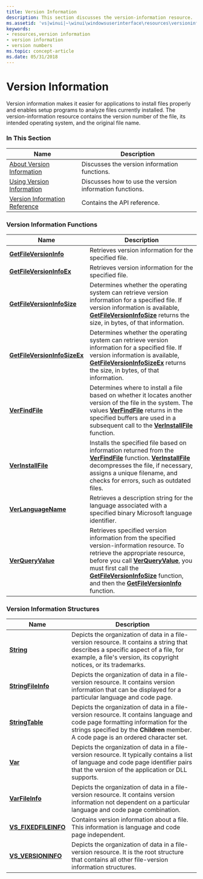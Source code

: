 ```yaml
---
title: Version Information
description: This section discusses the version-information resource.
ms.assetid: 'vs|winui|~\winui\windowsuserinterface\resources\versioninformation.htm'
keywords:
- resources,version information
- version information
- version numbers
ms.topic: concept-article
ms.date: 05/31/2018
---
```


# Version Information

Version information makes it easier for applications to install files properly and enables setup programs to analyze files currently installed. The version-information resource contains the version number of the file, its intended operating system, and the original file name.

### In This Section



| Name                                                               | Description                                                        |
|--------------------------------------------------------------------|--------------------------------------------------------------------|
| [About Version Information](about-version-information.md)         | Discusses the version information functions.<br/>            |
| [Using Version Information](using-version-information.md)         | Discusses how to use the version information functions.<br/> |
| [Version Information Reference](version-information-reference.md) | Contains the API reference.<br/>                             |



 

### Version Information Functions



| Name                                                         | Description                                                                                                                                                                                                                                                                                                                                                           |
|--------------------------------------------------------------|-----------------------------------------------------------------------------------------------------------------------------------------------------------------------------------------------------------------------------------------------------------------------------------------------------------------------------------------------------------------------|
| [**GetFileVersionInfo**](/windows/desktop/api/Winver/nf-winver-getfileversioninfoa)             | Retrieves version information for the specified file. <br/>                                                                                                                                                                                                                                                                                                     |
| [**GetFileVersionInfoEx**](/windows/desktop/api/Winver/nf-winver-getfileversioninfoexa)         | Retrieves version information for the specified file.<br/>                                                                                                                                                                                                                                                                                                      |
| [**GetFileVersionInfoSize**](/windows/desktop/api/Winver/nf-winver-getfileversioninfosizea)     | Determines whether the operating system can retrieve version information for a specified file. If version information is available, [**GetFileVersionInfoSize**](/windows/desktop/api/Winver/nf-winver-getfileversioninfosizea) returns the size, in bytes, of that information. <br/>                                                                                                             |
| [**GetFileVersionInfoSizeEx**](/windows/desktop/api/Winver/nf-winver-getfileversioninfosizeexa) | Determines whether the operating system can retrieve version information for a specified file. If version information is available, [**GetFileVersionInfoSizeEx**](/windows/desktop/api/Winver/nf-winver-getfileversioninfosizeexa) returns the size, in bytes, of that information.<br/>                                                                                                          |
| [**VerFindFile**](/windows/desktop/api/Winver/nf-winver-verfindfilea)                           | Determines where to install a file based on whether it locates another version of the file in the system. The values [**VerFindFile**](/windows/desktop/api/Winver/nf-winver-verfindfilea) returns in the specified buffers are used in a subsequent call to the [**VerInstallFile**](/windows/desktop/api/Winver/nf-winver-verinstallfilea) function. <br/>                                                                          |
| [**VerInstallFile**](/windows/desktop/api/Winver/nf-winver-verinstallfilea)                     | Installs the specified file based on information returned from the [**VerFindFile**](/windows/desktop/api/Winver/nf-winver-verfindfilea) function. [**VerInstallFile**](/windows/desktop/api/Winver/nf-winver-verinstallfilea) decompresses the file, if necessary, assigns a unique filename, and checks for errors, such as outdated files. <br/>                                                                                   |
| [**VerLanguageName**](/windows/desktop/api/Winver/nf-winver-verlanguagenamea)                   | Retrieves a description string for the language associated with a specified binary Microsoft language identifier.<br/>                                                                                                                                                                                                                                          |
| [**VerQueryValue**](/windows/desktop/api/Winver/nf-winver-verqueryvaluea)                       | Retrieves specified version information from the specified version-information resource. To retrieve the appropriate resource, before you call [**VerQueryValue**](/windows/desktop/api/Winver/nf-winver-verqueryvaluea), you must first call the [**GetFileVersionInfoSize**](/windows/desktop/api/Winver/nf-winver-getfileversioninfosizea) function, and then the [**GetFileVersionInfo**](/windows/desktop/api/Winver/nf-winver-getfileversioninfoa) function. <br/> |



 

### Version Information Structures



| Name                                          | Description                                                                                                                                                                                                                      |
|-----------------------------------------------|----------------------------------------------------------------------------------------------------------------------------------------------------------------------------------------------------------------------------------|
| [**String**](string-str.md)                  | Depicts the organization of data in a file-version resource. It contains a string that describes a specific aspect of a file, for example, a file's version, its copyright notices, or its trademarks.<br/>                |
| [**StringFileInfo**](stringfileinfo.md)      | Depicts the organization of data in a file-version resource. It contains version information that can be displayed for a particular language and code page.<br/>                                                           |
| [**StringTable**](stringtable.md)            | Depicts the organization of data in a file-version resource. It contains language and code page formatting information for the strings specified by the **Children** member. A code page is an ordered character set.<br/> |
| [**Var**](var-str.md)                        | Depicts the organization of data in a file-version resource. It typically contains a list of language and code page identifier pairs that the version of the application or DLL supports.<br/>                             |
| [**VarFileInfo**](varfileinfo.md)            | Depicts the organization of data in a file-version resource. It contains version information not dependent on a particular language and code page combination.<br/>                                                        |
| [**VS\_FIXEDFILEINFO**](/windows/win32/api/verrsrc/ns-verrsrc-vs_fixedfileinfo) | Contains version information about a file. This information is language and code page independent. <br/>                                                                                                                   |
| [**VS\_VERSIONINFO**](vs-versioninfo.md)     | Depicts the organization of data in a file-version resource. It is the root structure that contains all other file-version information structures.<br/>                                                                    |



 

 

 





